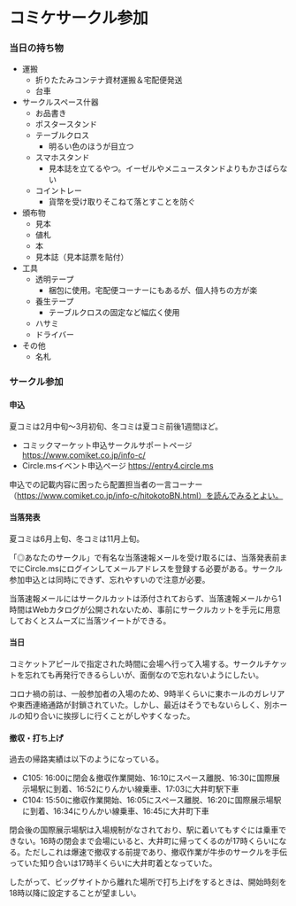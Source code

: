 # コミケサークル参加

<!--
<form name="appeal" onsubmit="appeal()">
	<input type="text" name="comiketnumber" value="C106" >
	<input type="button" name="appealbutton" value="検索" onclick="appeal()">
</form>
<script type="text/javascript">
function twittersearch() {
  var number = document.appeal.comiketnumber.value;
	var uri = `https://www.comiket.co.jp/info-c/${number}/${number}appeal.html`;
	window.open(uri, '_blank');
	return false;
};
</script>
-->

### 当日の持ち物

* 運搬
  * 折りたたみコンテナ資材運搬＆宅配便発送
  * 台車
* サークルスペース什器
  * お品書き
  * ポスタースタンド
  * テーブルクロス
    * 明るい色のほうが目立つ
  * スマホスタンド
    * 見本誌を立てるやつ。イーゼルやメニュースタンドよりもかさばらない
  * コイントレー
    * 貨幣を受け取りそこねて落とすことを防ぐ
* 頒布物
  * 見本
  * 値札
  * 本
  * 見本誌（見本誌票を貼付）
* 工具
  * 透明テープ
    * 梱包に使用。宅配便コーナーにもあるが、個人持ちの方が楽
  * 養生テープ
    * テーブルクロスの固定など幅広く使用
  * ハサミ
  * ドライバー
* その他
  * 名札


### サークル参加

#### 申込

夏コミは2月中旬～3月初旬、冬コミは夏コミ前後1週間ほど。

* コミックマーケット申込サークルサポートページ https://www.comiket.co.jp/info-c/
* Circle.msイベント申込ページ https://entry4.circle.ms

申込での記載内容に困ったら配置担当者の一言コーナー（https://www.comiket.co.jp/info-c/hitokotoBN.html）を読んでみるとよい。


#### 当落発表

夏コミは6月上旬、冬コミは11月上旬。

「◎あなたのサークル」で有名な当落速報メールを受け取るには、当落発表前までにCircle.msにログインしてメールアドレスを登録する必要がある。サークル参加申込とは同時にできず、忘れやすいので注意が必要。

当落速報メールにはサークルカットは添付されておらず、当落速報メールから1時間はWebカタログが公開されないため、事前にサークルカットを手元に用意しておくとスムーズに当落ツイートができる。


#### 当日

コミケットアピールで指定された時間に会場へ行って入場する。サークルチケットを忘れても再発行できるらしいが、面倒なので忘れないようにしたい。

コロナ禍の前は、一般参加者の入場のため、9時半くらいに東ホールのガレリアや東西連絡通路が封鎖されていた。しかし、最近はそうでもないらしく、別ホールの知り合いに挨拶しに行くことがしやすくなった。


#### 撤収・打ち上げ

過去の帰路実績は以下のようになっている。

* C105: 16:00に閉会＆撤収作業開始、16:10にスペース離脱、16:30に国際展示場駅に到着、16:52にりんかい線乗車、17:03に大井町駅下車
* C104: 15:50に撤収作業開始、16:05にスペース離脱、16:20に国際展示場駅に到着、16:34にりんかい線乗車、16:45に大井町下車

閉会後の国際展示場駅は入場規制がなされており、駅に着いてもすぐには乗車できない。16時の閉会まで会場にいると、大井町に帰ってくるのが17時くらいになる。ただしこれは爆速で撤収する前提であり、撤収作業が牛歩のサークルを手伝っていた知り合いは17時半くらいに大井町着となっていた。

したがって、ビッグサイトから離れた場所で打ち上げをするときは、開始時刻を18時以降に設定することが望ましい。
